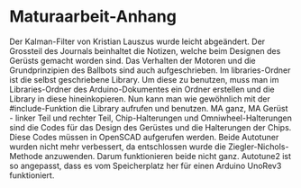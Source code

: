 # Maturaarbeit-Anhang
Der Kalman-Filter von Kristian Lauszus wurde leicht abgeändert.
Der Grossteil des Journals beinhaltet die Notizen, welche beim Designen des Gerüsts gemacht worden sind. Das Verhalten der Motoren und die Grundprinzipien des Ballbots sind auch 
aufgeschrieben. Im libraries-Ordner ist die selbst geschriebene Library. Um diese zu benutzen, muss man im Libraries-Ordner des Arduino-Dokumentes ein Ordner erstellen und die Library in diese hineinkopieren. Nun kann man wie gewöhnlich mit der #include-Funktion die Library aufrufen und benutzen. MA ganz, MA Gerüst - linker Teil und rechter Teil, Chip-Halterungen und Omniwheel-Halterungen sind die Codes für das Design des Gerüstes und die Halterungen der Chips. Diese Codes müssen in OpenSCAD aufgerufen werden. Beide Autotuner wurden nicht mehr verbessert, da entschlossen wurde die Ziegler-Nichols-Methode anzuwenden. Darum funktionieren beide nicht ganz. Autotune2 ist so angepasst, dass es vom Speicherplatz her für einen Arduino UnoRev3 funktioniert.
